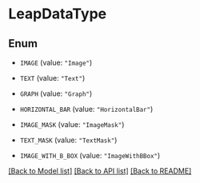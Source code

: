 # LeapDataType

## Enum


* `IMAGE` (value: `"Image"`)

* `TEXT` (value: `"Text"`)

* `GRAPH` (value: `"Graph"`)

* `HORIZONTAL_BAR` (value: `"HorizontalBar"`)

* `IMAGE_MASK` (value: `"ImageMask"`)

* `TEXT_MASK` (value: `"TextMask"`)

* `IMAGE_WITH_B_BOX` (value: `"ImageWithBBox"`)


[[Back to Model list]](../README.md#documentation-for-models) [[Back to API list]](../README.md#documentation-for-api-endpoints) [[Back to README]](../README.md)


